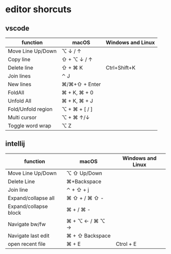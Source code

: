 # editor shorcuts

## vscode

| function           | macOS         | Windows and Linux |
| ------------------ | ------------- | ----------------- |
| Move Line Up/Down  | ⌥ ↓ / ↑       |                   |
| Copy line          | ⇧ + ⌥ ↓ / ↑   |                   |
| Delete line        | ⇧ + ⌘ K       | Ctrl+Shift+K      |
| Join lines         | ⌃ J           |                   |
| New lines          | ⌘/⌘+⇧ + Enter |                   |
| FoldAll            | ⌘ + K, ⌘ + 0  |                   |
| Unfold All         | ⌘ + K, ⌘ + J  |                   |
| Fold/Unfold region | ⌥ + ⌘ + [ / ] |                   |
| Multi cursor       | ⌥ + ⌘ ↑/↓     |                   |
| Toggle word wrap   | ⌥ Z           |                   |

## intellij

| function              | macOS           | Windows and Linux |
| --------------------- | --------------- | ----------------- |
| Move Line Up/Down     | ⌥ ⇧ Up/Down     |                   |
| Delete Line           | ⌘+Backspace     |                   |
| Join line             | ⌃ + ⇧ + j       |                   |
| Expand/collapse all   | ⌘ ⇧ + / ⌘ ⇧ -   |                   |
| Expand/collapse block | ⌘ + / ⌘ -       |                   |
| Navigate bw/fw        | ⌘ + ⌥ ← / ⌘ ⌥ → |                   |
| Navigate last edit    | ⌘ + ⇧ Backspace |                   |
| open recent file      | ⌘ + E           | Ctrol + E         |